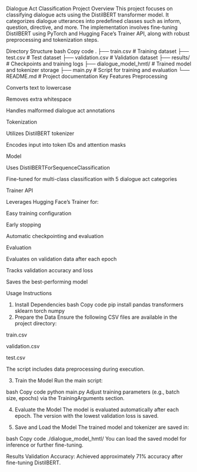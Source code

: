 Dialogue Act Classification
Project Overview
This project focuses on classifying dialogue acts using the DistilBERT transformer model. It categorizes dialogue utterances into predefined classes such as inform, question, directive, and more. The implementation involves fine-tuning DistilBERT using PyTorch and Hugging Face’s Trainer API, along with robust preprocessing and tokenization steps.

Directory Structure
bash
Copy code
.
├── train.csv              # Training dataset
├── test.csv               # Test dataset
├── validation.csv         # Validation dataset
├── results/               # Checkpoints and training logs
├── dialogue_model_hmtl/   # Trained model and tokenizer storage
├── main.py                # Script for training and evaluation
└── README.md              # Project documentation
Key Features
Preprocessing

Converts text to lowercase

Removes extra whitespace

Handles malformed dialogue act annotations

Tokenization

Utilizes DistilBERT tokenizer

Encodes input into token IDs and attention masks

Model

Uses DistilBERTForSequenceClassification

Fine-tuned for multi-class classification with 5 dialogue act categories

Trainer API

Leverages Hugging Face’s Trainer for:

Easy training configuration

Early stopping

Automatic checkpointing and evaluation

Evaluation

Evaluates on validation data after each epoch

Tracks validation accuracy and loss

Saves the best-performing model

Usage Instructions
1. Install Dependencies
bash
Copy code
pip install pandas transformers sklearn torch numpy
2. Prepare the Data
Ensure the following CSV files are available in the project directory:

train.csv

validation.csv

test.csv

The script includes data preprocessing during execution.

3. Train the Model
Run the main script:

bash
Copy code
python main.py
Adjust training parameters (e.g., batch size, epochs) via the TrainingArguments section.

4. Evaluate the Model
The model is evaluated automatically after each epoch. The version with the lowest validation loss is saved.

5. Save and Load the Model
The trained model and tokenizer are saved in:

bash
Copy code
./dialogue_model_hmtl/
You can load the saved model for inference or further fine-tuning.

Results
Validation Accuracy: Achieved approximately 71% accuracy after fine-tuning DistilBERT.
